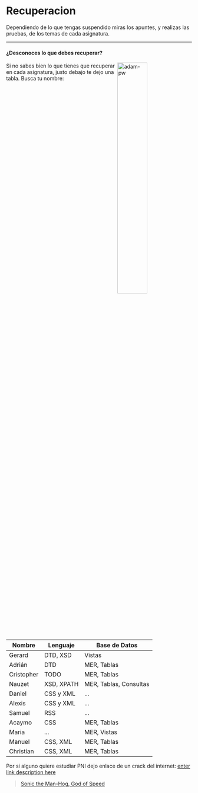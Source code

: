 # Recuperacion

Dependiendo de lo que tengas suspendido miras los apuntes, y realizas las pruebas, de los temas de cada asignatura.

 ---

 #### ¿Desconoces lo que debes recuperar?

 <p><img align="right" src="https://github.com/Adam-pw/Adam-pw/blob/main/animation_500_kxa883sd.gif" alt="adam-pw" width=40% /></p>
<p align="left"> Si no sabes bien lo que tienes que recuperar en cada asignatura, justo debajo te dejo una tabla.
 Busca tu nombre:</p>

  |Nombre|Lenguaje|Base de Datos| 
 |------|--------|-------------|
 |Gerard|DTD, XSD|Vistas|
 |Adrián|DTD|MER, Tablas|
 |Cristopher|TODO|MER, Tablas|
 |Nauzet|XSD, XPATH|MER, Tablas, Consultas|
 |Daniel|CSS y XML|...|
 |Alexis|CSS y XML|...|
 |Samuel|RSS|...|
 |Acaymo|CSS|MER, Tablas|
 |Maria|...|MER, Vistas|
 |Manuel|CSS, XML|MER, Tablas|
 |Christian|CSS, XML|MER, Tablas|



Por si alguno quiere estudiar PNI dejo enlace de un crack del internet:
[enter link description here](https://www.youtube.com/@eliezer.deleon)
<blockquote class="imgur-embed-pub" lang="en" data-id="LjzLESl"  ><a href="//imgur.com/LjzLESl">Sonic the Man-Hog, God of Speed</a></blockquote><script async src="//s.imgur.com/min/embed.js" charset="utf-8"></script>
